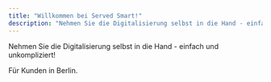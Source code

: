 ```yaml
---
title: "Willkommen bei Served Smart!"
description: "Nehmen Sie die Digitalisierung selbst in die Hand - einfach und unkompliziert! Für Kunden in Berlin."
---
```


Nehmen Sie die Digitalisierung selbst in die Hand - einfach und unkompliziert!

Für Kunden in Berlin.
